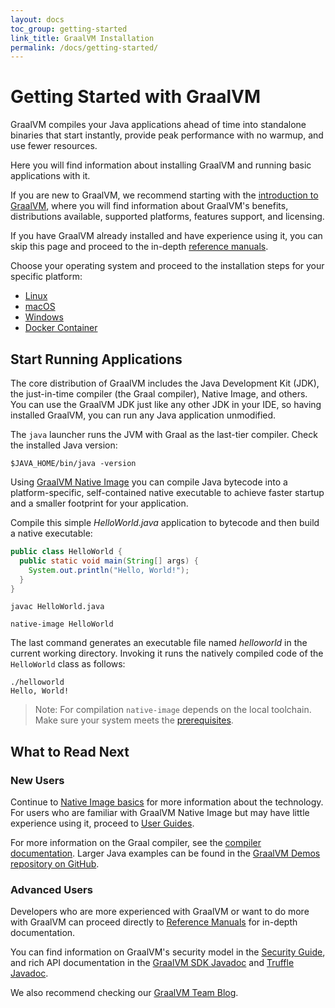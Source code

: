 ```yaml
---
layout: docs
toc_group: getting-started
link_title: GraalVM Installation
permalink: /docs/getting-started/
---
```


# Getting Started with GraalVM

GraalVM compiles your Java applications ahead of time into standalone binaries that start instantly, provide peak performance with no warmup, and use fewer resources.

Here you will find information about installing GraalVM and running basic applications with it.

If you are new to GraalVM, we recommend starting with the [introduction to GraalVM](../../introduction.md), where you will find information about GraalVM's benefits, distributions available, supported platforms, features support, and licensing.

If you have GraalVM already installed and have experience using it, you can skip this page and proceed to the in-depth [reference manuals](../../reference-manual/reference-manuals.md).

Choose your operating system and proceed to the installation steps for your specific platform:

* [Linux](linux.md)
* [macOS](macos.md)
* [Windows](windows.md)
* [Docker Container](container-images/graalvm-ce-container-images.md)

## Start Running Applications

The core distribution of GraalVM includes the Java Development Kit (JDK), the just-in-time compiler (the Graal compiler), Native Image, and others.
You can use the GraalVM JDK just like any other JDK in your IDE, so having installed GraalVM, you can run any Java application unmodified.

The `java` launcher runs the JVM with Graal as the last-tier compiler.
Check the installed Java version:
```shell
$JAVA_HOME/bin/java -version
```

Using [GraalVM Native Image](../../reference-manual/native-image/README.md) you can compile Java bytecode into a platform-specific, self-contained native executable to achieve faster startup and a smaller footprint for your application.

Compile this simple _HelloWorld.java_ application to bytecode and then build a native executable:
```java
public class HelloWorld {
  public static void main(String[] args) {
    System.out.println("Hello, World!");
  }
}
```

```shell
javac HelloWorld.java
```
```shell
native-image HelloWorld
```

The last command generates an executable file named _helloworld_ in the current working directory.
Invoking it runs the natively compiled code of the `HelloWorld` class as follows:
```shell
./helloworld
Hello, World!
```

> Note: For compilation `native-image` depends on the local toolchain. Make sure your system meets the [prerequisites](../../reference-manual/native-image/README.md#prerequisites).

## What to Read Next

### New Users

Continue to [Native Image basics](../../reference-manual/native-image/NativeImageBasics.md) for more information about the technology.
For users who are familiar with GraalVM Native Image but may have little experience using it, proceed to [User Guides](../../reference-manual/native-image/guides/guides.md).

For more information on the Graal compiler, see the [compiler documentation](../../reference-manual/java/compiler.md). 
Larger Java examples can be found in the [GraalVM Demos repository on GitHub](https://github.com/graalvm/graalvm-demos).

### Advanced Users

Developers who are more experienced with GraalVM or want to do more with GraalVM can proceed directly to [Reference Manuals](../../reference-manual/reference-manuals.md) for in-depth documentation. 

You can find information on GraalVM's security model in the [Security Guide](../../security/security-guide.md), and rich API documentation in the [GraalVM SDK Javadoc](https://www.graalvm.org/sdk/javadoc/) and [Truffle Javadoc](https://www.graalvm.org/truffle/javadoc/).

We also recommend checking our [GraalVM Team Blog](https://medium.com/graalvm).